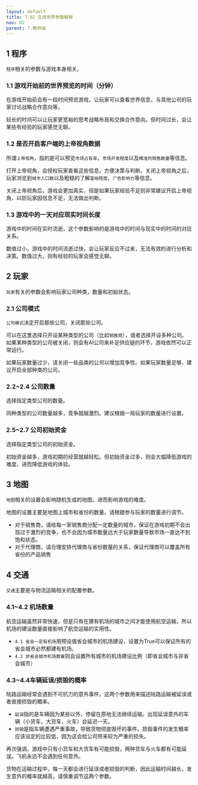 ```yaml
---
layout: default
title: 7.02 生成世界参数解释
nav: 02
parent: 7.教师端
---
```



## 1 程序
`程序`相关的参数与游戏本身相关。

### 1.1 游戏开始前的世界预览的时间（分钟）
在游戏开始前会有一段时间预览游戏，让玩家可以查看世界信息，与其他公司的玩家讨论战略合作意向等。  

较长的时间可以让玩家更宽裕的思考战略布局和交换合作意向。但时间过长，会让某些有经验的玩家感觉无聊。


### 1.2 是否开启客户端的上帝视角数据
所谓`上帝视角`，指的是可以预览`市场占有率`，`市场开发程度`以及`精准的销售数量`等信息。

打开上帝视角，会授权玩家查看这些信息，方便决策与判断。关闭上帝视角之后，玩家浏览到`城市人口数`以及粗糙的了解`富裕程度`，`广告影响力`等信息。

关闭上帝视角后，游戏会更加真实，但是如果玩家经验不足则非常建议开启上帝视角，以防玩家因信息不足，无法做出判断。


### 1.3 游戏中的一天对应现实时间长度
游戏中的时间在实时流逝，这个参数影响的是游戏中的时间与现实中的时间的对应关系。

数值过小，游戏中的时间流逝过快，会让玩家反应不过来，无法有效的进行分析和决策。数值过大，则有经验的玩家会感觉无聊。


## 2 玩家
`玩家`有关的参数会影响玩家公司种类，数量和初始状态。


### 2.1 公司模式
`公司模式`决定开启那些公司，关闭那些公司。

可以在这里选择只开设某种类型的公司（比如`销售商`），或者选择开设多种公司。如果某种类型的公司被关闭，则会有AI公司来补足供应链的环节，游戏依然可以正常运行。

如果玩家数量过少，请关闭一些品类的公司以增加竞争性。如果玩家数量足够，建议开启全部种类的公司。


### 2.2~2.4 公司数量
选择指定类型公司的数量。

同种类型的公司数量越多，竞争就越激烈。建议根据一局玩家的数量进行设置。


### 2.5~2.7 公司初始资金
选择指定类型公司的初始资金。

初始资金越多，游戏初期的经营就越轻松。但初始资金过多，则会大幅降低游戏的难度，进而降低游戏的体验。


## 3 地图
`地图`相关的设置会影响随机生成的地图。进而影响游戏的难度。

地图的设置主要是地图上城市和省份的数量，请根据参与玩家的数量进行调节。

* 对于销售商，请给每一家销售商分配一定数量的城市，保证在游戏初期不会出现过于激烈的竞争，也不会因为城市数量远大于玩家数量导致市场一直达不到饱和状态。
* 对于代理商，请合理安排代理商与省份数量的关系，保证代理商可以覆盖所有省份的产品销售


## 4 交通
`交通`主要是与物流运输相关的配置参数。


### 4.1~4.2 机场数量
航空运输虽然非常快速，但是只有在建有机场的城市之间才能使用航空运输，所以机场的建设数量直接影响了航空运输的实用性。

* `4.1 省会一定有机场`用预设值省会城市的机场建设，设置为True可以保证所有的省会城市必然都建有机场。
* `4.2 非省会城市机场数量`则会设置所有城市的机场建设比例（即省会城市与非省会城市）


### 4.3~4.4车辆延误/损毁的概率
陆路运输经常会遇到不可抗力的意外事件。这两个参数用来描述陆路运输被延误或者直接损毁的概率。

* `延误`指的是车辆因为某些以外，停留在原地无法继续运输。出现延误意外的车辆（小货车，大货车，火车）会延迟一天。
* `损毁`是指车辆遭遇严重事故，导致货物彻底毁坏的事件。损毁事件的发生概率应该设定的比较低，因为这会给公司带来较为严重的损失。

再次强调，游戏中只有小货车和大货车有可能损毁，两种货车与火车都有可能延误。飞机永远不会遇到任何意外。

货物在运输过程中，每一天都会进行延误或者损毁的判断，因此运输时间越长，发生意外的概率就越高，请慎重调节这两个参数。
